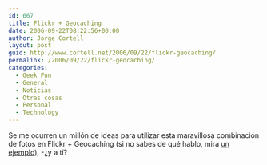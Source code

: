 ```yaml
---
id: 667
title: Flickr + Geocaching
date: 2006-09-22T08:22:56+00:00
author: Jorge Cortell
layout: post
guid: http://www.cortell.net/2006/09/22/flickr-geocaching/
permalink: /2006/09/22/flickr-geocaching/
categories:
  - Geek Fun
  - General
  - Noticias
  - Otras cosas
  - Personal
  - Technology
---
```

Se me ocurren un millón de ideas para utilizar esta maravillosa combinación de fotos en Flickr + Geocaching (si no sabes de qué hablo, mira <a title="Algunas fotos mí­as con geocaching en Flickr" target="_blank" href="http://flickr.com/photos/jcortell/map/">un ejemplo</a>), -¿y a tí­?